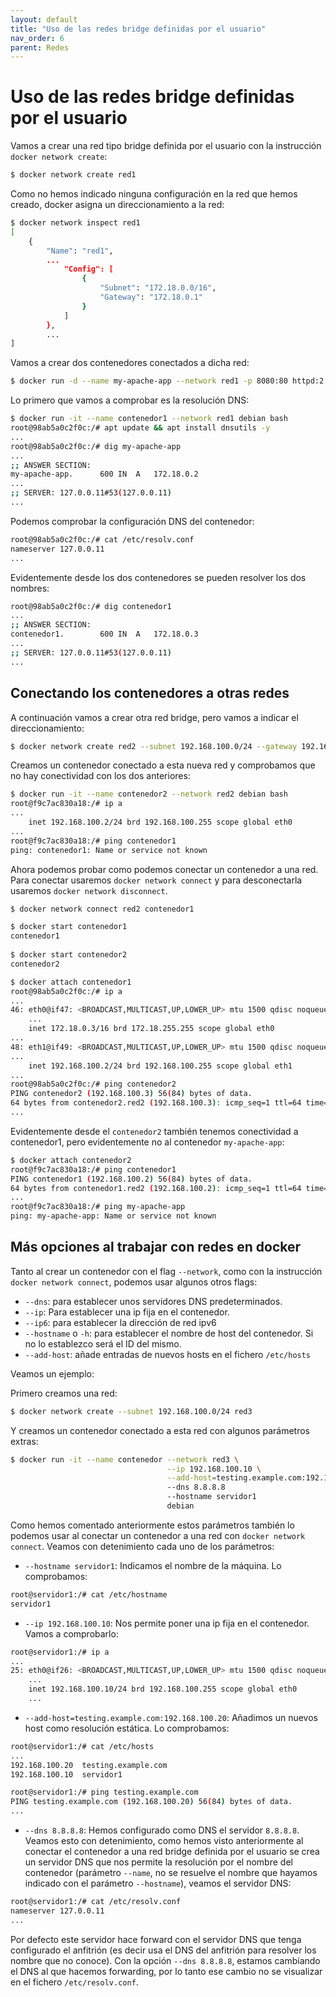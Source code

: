 ```yaml
---
layout: default
title: "Uso de las redes bridge definidas por el usuario"
nav_order: 6
parent: Redes
---
```


# Uso de las redes bridge definidas por el usuario

Vamos a crear una red tipo bridge definida por el usuario con la instrucción `docker network create`:

```bash
$ docker network create red1

```

Como no hemos indicado ninguna configuración en la red que hemos creado, docker asigna un direccionamiento a la red:

```bash
$ docker network inspect red1
[
    {
        "Name": "red1",
        ...
            "Config": [
                {
                    "Subnet": "172.18.0.0/16",
                    "Gateway": "172.18.0.1"
                }
            ]
        },
        ...
]
```

Vamos a crear dos contenedores conectados a dicha red:

```bash
$ docker run -d --name my-apache-app --network red1 -p 8080:80 httpd:2.4
```
Lo primero que vamos a comprobar es la resolución DNS:

```bash
$ docker run -it --name contenedor1 --network red1 debian bash
root@98ab5a0c2f0c:/# apt update && apt install dnsutils -y
...
root@98ab5a0c2f0c:/# dig my-apache-app
...
;; ANSWER SECTION:
my-apache-app.		600	IN	A	172.18.0.2
...
;; SERVER: 127.0.0.11#53(127.0.0.11)
...
```

Podemos comprobar la configuración DNS del contenedor:

```bash
root@98ab5a0c2f0c:/# cat /etc/resolv.conf 
nameserver 127.0.0.11
...
```

Evidentemente desde los dos contenedores se pueden resolver los dos nombres:

```bash
root@98ab5a0c2f0c:/# dig contenedor1
...
;; ANSWER SECTION:
contenedor1.		600	IN	A	172.18.0.3
...
;; SERVER: 127.0.0.11#53(127.0.0.11)
...
```

## Conectando los contenedores a otras redes

A continuación vamos a crear otra red bridge, pero vamos a indicar el direccionamiento:

```bash
$ docker network create red2 --subnet 192.168.100.0/24 --gateway 192.168.100.1
```

Creamos un contenedor conectado a esta nueva red y comprobamos que no hay conectividad con los dos anteriores:

```bash
$ docker run -it --name contenedor2 --network red2 debian bash
root@f9c7ac830a18:/# ip a
...
    inet 192.168.100.2/24 brd 192.168.100.255 scope global eth0
...
root@f9c7ac830a18:/# ping contenedor1
ping: contenedor1: Name or service not known
```

Ahora podemos probar como podemos conectar un contenedor a una red. Para conectar usaremos `docker network connect` y para desconectarla usaremos `docker network disconnect`.

```bash
$ docker network connect red2 contenedor1 

$ docker start contenedor1
contenedor1
    
$ docker start contenedor2
contenedor2

$ docker attach contenedor1
root@98ab5a0c2f0c:/# ip a
...
46: eth0@if47: <BROADCAST,MULTICAST,UP,LOWER_UP> mtu 1500 qdisc noqueue state UP group default
    ...
    inet 172.18.0.3/16 brd 172.18.255.255 scope global eth0
...
48: eth1@if49: <BROADCAST,MULTICAST,UP,LOWER_UP> mtu 1500 qdisc noqueue state UP group default 
...    
    inet 192.168.100.2/24 brd 192.168.100.255 scope global eth1
...
root@98ab5a0c2f0c:/# ping contenedor2
PING contenedor2 (192.168.100.3) 56(84) bytes of data.
64 bytes from contenedor2.red2 (192.168.100.3): icmp_seq=1 ttl=64 time=0.082 ms
...
```

Evidentemente desde el `contenedor2` también tenemos conectividad a contenedor1, pero evidentemente no al contenedor `my-apache-app`:

```bash
$ docker attach contenedor2
root@f9c7ac830a18:/# ping contenedor1
PING contenedor1 (192.168.100.2) 56(84) bytes of data.
64 bytes from contenedor1.red2 (192.168.100.2): icmp_seq=1 ttl=64 time=0.072 ms
...
root@f9c7ac830a18:/# ping my-apache-app
ping: my-apache-app: Name or service not known
```

## Más opciones al trabajar con redes en docker

Tanto al crear un contenedor con el flag `--network`, como con la instrucción `docker network connect`, podemos usar algunos otros flags:

* `--dns`: para establecer unos servidores DNS predeterminados.
* `--ip`: Para establecer una ip fija en el contenedor.
* `--ip6`: para establecer la dirección de red ipv6
* `--hostname` o `-h`: para establecer el nombre de host del contenedor. Si no lo establezco será el ID del mismo.
* `--add-host`: añade entradas de nuevos hosts en el fichero `/etc/hosts`

Veamos un ejemplo:

Primero creamos una red:

```bash
$ docker network create --subnet 192.168.100.0/24 red3
```

Y creamos un contenedor conectado a esta red con algunos parámetros extras:

```bash
$ docker run -it --name contenedor --network red3 \
                                   --ip 192.168.100.10 \
                                   --add-host=testing.example.com:192.168.100.20 
                                   --dns 8.8.8.8 
                                   --hostname servidor1
                                   debian
```

Como hemos comentado anteriormente estos parámetros también lo podemos usar al conectar un contenedor a una red con `docker network connect`. Veamos con detenimiento cada uno de los parámetros:


* `--hostname servidor1`: Indicamos el nombre de la máquina. Lo comprobamos:

```bash
root@servidor1:/# cat /etc/hostname 
servidor1
```

* `--ip 192.168.100.10`: Nos permite poner una ip fija en el contenedor. Vamos a comprobarlo:

```bash
root@servidor1:/# ip a
...
25: eth0@if26: <BROADCAST,MULTICAST,UP,LOWER_UP> mtu 1500 qdisc noqueue state UP group default 
    ...
    inet 192.168.100.10/24 brd 192.168.100.255 scope global eth0
    ...
```
* `--add-host=testing.example.com:192.168.100.20`: Añadimos un nuevos host como resolución estática. Lo comprobamos:

```bash
root@servidor1:/# cat /etc/hosts
...
192.168.100.20	testing.example.com
192.168.100.10	servidor1

root@servidor1:/# ping testing.example.com
PING testing.example.com (192.168.100.20) 56(84) bytes of data.
...
```

* `--dns 8.8.8.8`: Hemos configurado como DNS el servidor `8.8.8.8`. Veamos esto con detenimiento, como hemos visto anteriormente al conectar el contenedor a una red bridge definida por el usuario se crea un servidor DNS que nos permite la resolución por el nombre del contenedor (parámetro `--name`, no se resuelve el nombre que hayamos indicado con el parámetro `--hostname`), veamos el servidor DNS:

```bash
root@servidor1:/# cat /etc/resolv.conf 
nameserver 127.0.0.11
...
```

Por defecto este servidor hace forward con el servidor DNS que tenga configurado el anfitrión (es decir usa el DNS del anfitrión para resolver los nombre que no conoce). Con la opción `--dns 8.8.8.8`, estamos cambiando el DNS al que hacemos forwarding, por lo tanto ese cambio no se visualizar en el fichero `/etc/resolv.conf`.
